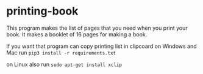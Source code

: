 # printing-book
This program makes the list of pages that you need when you print your book. It makes a booklet of 16 pages for making a book.

If you want that program can copy printing list in clipcoard on Windows and Mac
run `pip3 install -r requirements.txt`

on Linux also 
run `sudo apt-get install xclip`